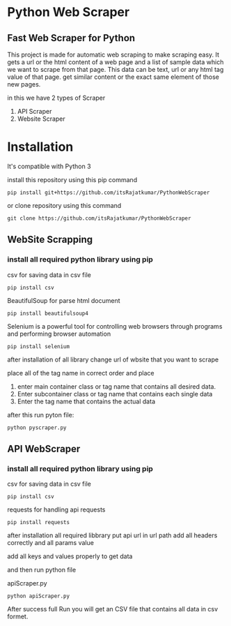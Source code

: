 # Python Web Scraper
## Fast Web Scraper for Python

This project is made for automatic web scraping to make scraping easy. It gets a url or the html content of a web page and a list of sample data which we want to scrape from that page. This data can be text, url or any html tag value of that page. get similar content or the exact same element of those new pages.

in this we have 2 types of Scraper
<ol>
<li>API Scraper
<li>Website Scraper
</ol>

# Installation

It's compatible with Python 3

install this repository using this pip command
```
pip install git+https://github.com/itsRajatkumar/PythonWebScraper
```

or clone repository using this command
```
git clone https://github.com/itsRajatkumar/PythonWebScraper
```


##  WebSite Scrapping


### install all required python library using pip

csv for saving data in csv file
```
pip install csv
```

BeautifulSoup for parse html document
```
pip install beautifulsoup4
```

Selenium is a powerful tool for controlling web browsers through programs and performing browser automation
```
pip install selenium 
```

after installation of all library 
change url of wbsite that you want to scrape

place all of the tag name in correct order and place

<ol>
<li> enter main container class or tag name that contains all desired data.
<li>Enter subcontainer class or tag name that contains each single data
<li>Enter the tag name that contains the actual data
</ol>

after this run pyton file:
```
python pyscraper.py
```

## API WebScraper

### install all required python library using pip

csv for saving data in csv file
```
pip install csv
```

requests for handling api requests
```
pip install requests
```

after installation all required libbrary put api url in url path
add all headers correctly
and all params value

add all keys and values properly to get data

and then run python file

apiScraper.py

```
python apiScraper.py
```

After success full Run you will get an CSV file that contains all data in csv formet.
